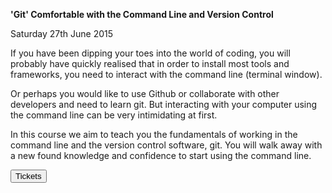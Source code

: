 **'Git' Comfortable with the Command Line and Version Control**	

Saturday 27th June 2015	

If you have been dipping your toes into the world of coding, you will probably have quickly realised that in order to install most tools and frameworks, you need to interact with the command line (terminal window).

Or perhaps you would like to use Github or collaborate with other developers and need to learn git. But interacting with your computer using the command line can be very intimidating at first.

In this course we aim to teach you the fundamentals of working in the command line and the version control software, git. You will walk away with a new found knowledge and confidence to start using the command line.

<a href="https://ti.to/founders-coders/git-comfortable-with-the-command-line-and-version-control" target="_blank" class="no-dec"><button class="button-one tickets">Tickets</button></a>	